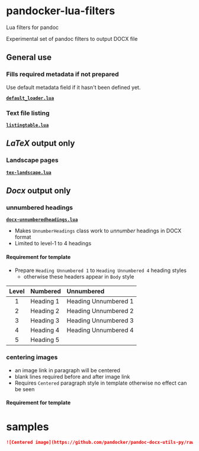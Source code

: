 # pandocker-lua-filters
Lua filters for pandoc

Experimental set of pandoc filters to output DOCX file

## General use
### Fills required metadata if not prepared

Use default metadata field if it hasn't been defined yet.

[**`default_loader.lua`**](lua/default_loader.lua)

### Text file listing

[**`listingtable.lua`**](lua/listingtable.lua)

## *LaTeX* output only
### Landscape pages

[**`tex-landscape.lua`**](lua/tex-landscape.lua)

## *Docx* output only
### unnumbered headings

[**`docx-unnumberedheadings.lua`**](lua/docx-unnumberedheadings.lua)

* Makes `UnnumberHeadings` class work to _unnumber_ headings in DOCX format
* Limited to level-1 to 4 headings

#### Requirement for template

* Prepare `Heading Unnumbered 1` to `Heading Unnumbered 4` heading styles
  * otherwise these headers appear in `Body` style

| Level | Numbered  | Unnumbered           |
|:-----:|:----------|:---------------------|
|   1   | Heading 1 | Heading Unnumbered 1 |
|   2   | Heading 2 | Heading Unnumbered 2 |
|   3   | Heading 3 | Heading Unnumbered 3 |
|   4   | Heading 4 | Heading Unnumbered 4 |
|   5   | Heading 5 |                      |

### centering images

* an image link in paragraph will be centered
* blank lines required before and after image link
* Requires `Centered` paragraph style in template otherwise no effect can be seen

#### Requirement for template

# samples

```markdown
![Centered image](https://github.com/pandocker/pandoc-docx-utils-py/raw/master/qr.png){width=100mm #fig:centered}
```

